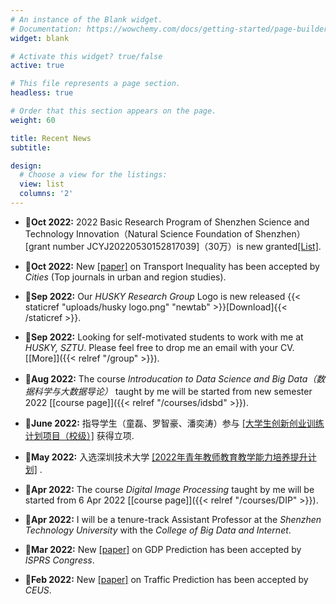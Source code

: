 ```yaml
---
# An instance of the Blank widget.
# Documentation: https://wowchemy.com/docs/getting-started/page-builder/
widget: blank

# Activate this widget? true/false
active: true

# This file represents a page section.
headless: true

# Order that this section appears on the page.
weight: 60

title: Recent News
subtitle: 

design:
  # Choose a view for the listings:
  view: list
  columns: '2'
---
```

- :mega:**Oct 2022:**  2022 Basic Research Program of Shenzhen Science and Technology Innovation（Natural Science Foundation of Shenzhen） [grant number JCYJ20220530152817039]（30万）is new granted[[List]](http://stic.sz.gov.cn/xxgk/tzgg/content/post_10169351.html).

- :page_with_curl:**Oct 2022:**  New [[paper]](https://www.sciencedirect.com/science/article/pii/S0264275122004759) on Transport Inequality has been accepted by *Cities* (Top journals in urban and region studies).

- :mega:**Sep 2022:**  Our *HUSKY Research Group* Logo is new released {{< staticref "uploads/husky logo.png" "newtab" >}}[Download]{{< /staticref >}}.

- :mega:**Sep 2022:**  Looking for self-motivated students to work with me at *HUSKY, SZTU*. Please feel free to drop me an email with your CV.  [[More]]({{< relref "/group" >}}).

- :school:**Aug 2022:**  The course *Introducation to Data Science and Big Data（数据科学与大数据导论）* taught by me will be started from new semester 2022 [[course page]]({{< relref "/courses/idsbd" >}}).

- :school:**June 2022:**  指导学生（童磊、罗智豪、潘奕涛）参与  [[大学生创新创业训练计划项目（校级）]](http://nbw-sztu-edu-cn.webvpn.sztu.edu.cn:8118/info/1022/41841.htm) 获得立项.

- :school:**May 2022:**  入选深圳技术大学  [[2022年青年教师教育教学能力培养提升计划]](http://nbw-sztu-edu-cn.webvpn.sztu.edu.cn:8118/info/1018/41631.htm) .

- :school:**Apr 2022:**  The course *Digital Image Processing* taught by me will be started from 6 Apr 2022 [[course page]]({{< relref "/courses/DIP" >}}).

- :mega:**Apr 2022:**  I will be a tenure-track Assistant Professor at the *Shenzhen Technology University* with the *College of Big Data and Internet*.

- :page_with_curl:**Mar 2022:**  New [[paper]](https://www.isprs2022-nice.com/) on GDP Prediction has been accepted by *ISPRS Congress*.

- :page_with_curl:**Feb 2022:**  New [[paper]](https://www.sciencedirect.com/science/article/pii/S0198971522000205?via%3Dihub) on Traffic Prediction has been accepted by *CEUS*.
